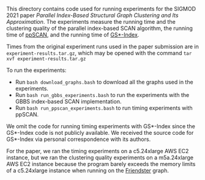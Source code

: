 This directory contains code used for running experiments for the SIGMOD 2021
paper _Parallel Index-Based Structural Graph Clustering and Its Approximation_.
The experiments measure the running time and the clustering quality of the
parallel index-based SCAN algorithm, the running time of
[ppSCAN](https://github.com/RapidsAtHKUST/ppSCAN), and the running time of
[GS\*-Index](http://www.vldb.org/pvldb/vol11/p243-wen.pdf).

Times from the original experiment runs used in the paper submission are in
`experiment-results.tar.gz`, which may be opened with the command `tar xvf
experiment-results.tar.gz`

To run the experiments:
* Run `bash download_graphs.bash` to download all the graphs used in the
  experiments.
* Run `bash run_gbbs_experiments.bash` to run the experiments with the GBBS
  index-based SCAN implementation.
* Run `bash run_ppscan_experiments.bash` to run timing experiments with ppSCAN.

We omit the code for running timing experiments with GS\*-Index since the
GS\*-Index code is not publicly available. We received the source code for
GS\*-Index via personal correspondence with its authors.

For the paper, we ran the timing experiments on a c5.24xlarge AWS EC2 instance,
but we ran the clustering quality experiments on a m5a.24xlarge AWS EC2 instance
because the program barely exceeds the memory limits of a c5.24xlarge instance
when running on the [Friendster](https://snap.stanford.edu/data/com-Friendster.html) graph.
